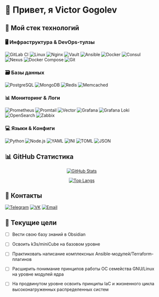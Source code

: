 # 🚀 Привет, я Viсtor Gogolev 

## 🔧 Мой стек технологий

### 🖥️ Инфраструктура & DevOps-тулзы
![GitLab CI](https://img.shields.io/badge/-GitLab-FCA121?logo=gitlab&logoColor=white)
![Linux](https://img.shields.io/badge/-Linux-FCC624?logo=linux&logoColor=black)
![Nginx](https://img.shields.io/badge/-Nginx-009639?logo=nginx&logoColor=white)
![Vault](https://img.shields.io/badge/-Vault-000000?logo=vault&logoColor=white)
![Ansible](https://img.shields.io/badge/-Ansible-EE0000?logo=ansible&logoColor=white)
![Docker](https://img.shields.io/badge/-Docker-2496ED?logo=docker&logoColor=white)
![Consul](https://img.shields.io/badge/-Consul-F24C53?logo=consul&logoColor=white)
![Nexus](https://img.shields.io/badge/-Nexus-000000?logo=nexus&logoColor=white)
![Docker Compose](https://img.shields.io/badge/-Docker%20Compose-2496ED?logo=docker&logoColor=white)
![Git](https://img.shields.io/badge/-Git-F05032?logo=git&logoColor=white)


### 🗃️ Базы данных
![PostgreSQL](https://img.shields.io/badge/-PostgreSQL-4169E1?logo=postgresql&logoColor=white)
![MongoDB](https://img.shields.io/badge/-MongoDB-47A248?logo=mongodb&logoColor=white)
![Redis](https://img.shields.io/badge/-Redis-DC382D?logo=redis&logoColor=white)
![Memcached](https://img.shields.io/badge/-Memcached-000000?logo=memcached&logoColor=white)


### 📊 Мониторинг & Логи
![Prometheus](https://img.shields.io/badge/-Prometheus-E6522C?logo=prometheus&logoColor=white)
![Promtail](https://img.shields.io/badge/-Promtail-000000?logo=promtail&logoColor=white)
![Vector](https://img.shields.io/badge/-Vector-00B388?logo=vector&logoColor=white)
![Grafana](https://img.shields.io/badge/-Grafana-F46800?logo=grafana&logoColor=white)
![Grafana Loki](https://img.shields.io/badge/-Grafana%20Loki-F46800?logo=grafana&logoColor=white)
![OpenSearch](https://img.shields.io/badge/-OpenSearch-005EB8?logo=opensearch&logoColor=white)
![Zabbix](https://img.shields.io/badge/-Zabbix-D50000?logo=zabbix&logoColor=white)



### 💻 Языки & Конфиги
![Python](https://img.shields.io/badge/-Python-3776AB?logo=python&logoColor=white)
![Node.js](https://img.shields.io/badge/-Node.js-339933?logo=node.js&logoColor=white)
![YAML](https://img.shields.io/badge/-YAML-CB171E?logo=yaml&logoColor=white)
![INI](https://img.shields.io/badge/-INI-000000?logo=ini&logoColor=white)
![TOML](https://img.shields.io/badge/-TOML-9C4128?logo=toml&logoColor=white)
![JSON](https://img.shields.io/badge/-JSON-737373?logo=json&logoColor=white)

## 📊 GitHub Статистика

<div align="center">
  
[![GitHub Stats](https://github-readme-stats.vercel.app/api?username=paradaise&show_icons=true&theme=radical&hide_border=true&bg_color=0D1117&title_color=58A6FF&icon_color=1F6FEB&text_color=C9D1D9)](https://github.com/anuraghazra/github-readme-stats)

[![Top Langs](https://github-readme-stats.vercel.app/api/top-langs/?username=paradaise&layout=compact&theme=radical&hide_border=true&bg_color=0D1117&title_color=58A6FF&text_color=C9D1D9)](https://github.com/anuraghazra/github-readme-stats)

</div>

## 🔗 Контакты

[![Telegram](https://img.shields.io/badge/-Telegram-26A5E4?logo=telegram&logoColor=white&style=for-the-badge)](https://t.me/victor_gogolev)
[![VK](https://img.shields.io/badge/-VKontakte-0077FF?logo=vk&logoColor=white&style=for-the-badge)](https://vk.com/victor_gogolev)
[![Email](https://img.shields.io/badge/-Email-D14836?logo=gmail&logoColor=white&style=for-the-badge)](mailto:paradaiseru@gmail.com)

## 🎯 Текущие цели
- [ ] Вести свою базу знаний в Obsidian
- [ ] Освоить k3s/miniCube на базовом уровне
- [ ] Практиковать написание комплексных Ansible-модулей/Terraform-плагинов
- [ ] Расширить понимание принципов работы ОС семейства GNU/Linux на уровне модулей ядра
- [ ] На продвинутом уровне освоить принципы IaC и жизненного цикла высоконагруженных распределенных систем

